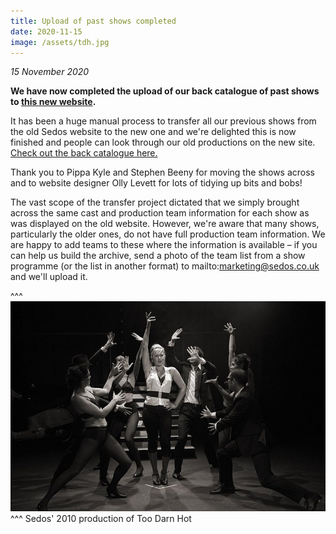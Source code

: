 ```yaml
---
title: Upload of past shows completed
date: 2020-11-15
image: /assets/tdh.jpg
---
```

*15 November 2020*

**We have now completed the upload of our back catalogue of past shows to [this new website](https://sedos.co.uk/news/2020-06-02-sedos-launches-new-website).**

It has been a huge manual process to transfer all our previous shows from the old Sedos website to the new one and we're delighted this is now finished and people can look through our old productions on the new site. [Check out the back catalogue here.](https://sedos.co.uk/past-productions) 

Thank you to Pippa Kyle and Stephen Beeny for moving the shows across and to website designer Olly Levett for lots of tidying up bits and bobs!

The vast scope of the transfer project dictated that we simply brought across the same cast and production team information for each show as was displayed on the old website. However, we're aware that many shows, particularly the older ones, do not have full production team information. We are happy to add teams to these where the information is available – if you can help us build the archive, send a photo of the team list from a show programme (or the list in another format) to mailto:marketing@sedos.co.uk and we'll upload it. 

^^^ ![](/assets/tdh.jpg)
^^^ Sedos' 2010 production of Too Darn Hot
